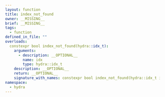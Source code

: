 ```yaml
---
layout: function
title: index_not_found
owner: __MISSING__
brief: __MISSING__
tags:
  - function
defined_in_file: ""
overloads:
  constexpr bool index_not_found(hydra::idx_t):
    arguments:
      - description: __OPTIONAL__
        name: idx
        type: hydra::idx_t
    description: __OPTIONAL__
    return: __OPTIONAL__
    signature_with_names: constexpr bool index_not_found(hydra::idx_t idx)
namespace:
  - hydra
---
```

